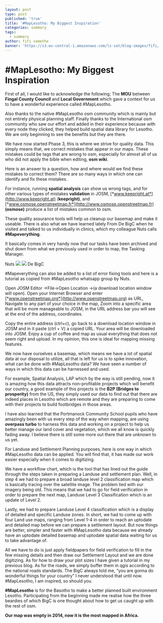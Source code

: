 ```yaml
---
layout: post
type: post
published: 'true'
title: '#MapLesotho: My Biggest Inspiration'
categories: summary
tags:
  - summary
author: fifi semethe
banner: 'https://s3.eu-central-1.amazonaws.com/ls-sat/blog-images/fifi/fifi-blog.jpg'
---
```

\#MapLesotho: My Biggest Inspiration
===================================

First of all, I would like to acknowledge the following; The **MOU** between **Fingal County Council** and **Local Government** which gave a context for us to have a wonderful experience called \#MapLesotho. 

Also thanks to the native \#MapLesotho osm community which is mainly but not entirely physical planning staff. Finally thanks to the International osm community who saw our effort and added in their experience because with every node they clicked, they helped build spatial data library for Lesotho. We are only beginning to see the benefits but they are there.

We have now started Phase 3, this is where we strive for quality data. This simply means that, we correct mistakes that appear in our maps. These mistakes could be tags that are wrong to osm, especially for almost all of us who did not apply the bible when editing, **osm wiki**. 

Here is an answer to a question, how and where would we find these mistakes to correct them? There are so many ways in which one can identify and fix these mistakes. 

For instance, running **spatial analysis** can show us wrong tags, and for other various types of mistakes **validation** in JOSM, [*www.keepright.at*](http://www.keepright.at) (**keepright)**, and [*www.osmose.openstreetmap.fr*](http://www.osmose.openstreetmap.fr) **(osmose)** produce a list of mistakes common to osm. 

These quality assurance tools will help us cleanup our basemap and make it useable. There is also what we have learned lately From De BigC when he visited and talked to us individually in clinics, which my colleague Nuts calls **\#Mapeverything**. 

It basically comes in very handy now that our tasks have been archived and shut down from what we previously used in order to map, the Tasking Manager.

Nuts ![](https://s3.eu-central-1.amazonaws.com/ls-sat/blog-images/fifi/nuts.jpg) ![](https://s3.eu-central-1.amazonaws.com/ls-sat/blog-images/fifi/debigc.jpg) De BigC

\#Mapeverything can also be added to a list of error fixing tools and here is a tutorial as copied from \#MapLesotho whatsapp group by Nuts. 

Open JOSM Editor →File→Open Location →(a download location window will open). Open your Internet Browser and enter [*www.openstreetmap.org*](http://www.openstreetmap.org) as URL, Navigate to any part of your choice in the map, Zoom into a specific area that will be more manageable to JOSM, in the URL address bar you will see at the end of the address, coordinates. 

Copy the entire address (ctrl+c), go back to a download location window in JOSM and in it paste (ctrl + V) a copied URL. Your area will be downloaded into JOSM. Enjoy a cup of coffee and map as usual everything that does not seem right and upload. In my opinion, this one is ideal for mapping missing features.

We now have ourselves a basemap, which means we have a lot of spatial data at our disposal to utilize, all that is left for us is to spike innovation, what can be done with \#MapLesotho data? We have seen a number of ways in which this data can be harnessed and used. 

For example, Spatial Analysis, LAP which by the way is still pending, now it is amazing how this data attracts non-profitable projects which will benefit our country, a good example of this projects is the **B2P (Bridges to prosperity)** from the US, they simply used our data to find out that there are indeed places in Lesotho which are remote and they are preparing to come with their projects to build footbridges in those areas. 

I have also learned that the Portmanock Community School pupils who have amazingly been with us every step of the way when mapping, are using **overpass turbo** to harness this data and working on a project to help us better manage our land cover and vegetation, which we all know is quickly fading away. I believe there is still some more out there that are unknown to us yet.

<span id="_59078fnc0wds" class="anchor"></span>For Landuse and Settlement Planning purposes, here is one way in which \#MapLesotho data can be applied. You will find that, it has made our work easier especially when it comes to digitizing. 

We have a workflow chart, which is the tool that has lined out the guide through the steps taken in preparing a Landuse and settlement plan. Well, in step 4 we had to prepare a broad landuse level 2 classification map which is basically tracing over the satellite image. The problem lied with our imagery being old. This means that we had to go for field verification in order to prepare the next map, Landuse Level 3 Classification which is an update of Level 2. 

Lastly, we had to prepare Landuse Level 4 classification which is a display of detailed and specific Landuse zones. In short, we had to come up with four Land use maps, ranging from Level 1-4 in order to reach an uptodate and detailed map before we can prepare a settlement layout. But now things are better, simpler and faster with \#MapLesotho data because we already have an uptodate detailed basemap and uptodate spatial data waiting for us to take advantage of. 

All we have to do is just apply fieldpapers for field verification to fill in the few missing details and then draw our Settlement Layout and we are done digitizing. As for how to draw your plot sizes I have given a tutorial in my previous blog. As for the roads, we simply buffer them in qgis according to the national roads standards. The BigC always told me, “you are gonna do wonderful things for your country” I never understood that until now. \#MapLesotho, I am inspired, so should you.

<span id="_gjdgxs" class="anchor"></span>**\#MapLesotho** is for the Basotho to make a better planned built environment Lesotho. Participating from the beginning made me realise how the three beardies of which BigC is one thought about how to get us caught up with the rest of osm. 

**Our map was empty in 2014, now it is the most mapped in Africa.**



